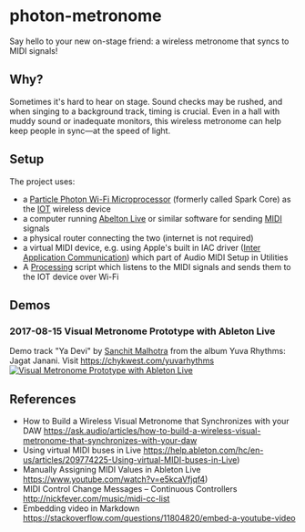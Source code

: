 # photon-metronome
Say hello to your new on-stage friend: a wireless metronome that syncs to MIDI signals!

## Why?
Sometimes it's hard to hear on stage. Sound checks may be rushed, and when singing to a background track, timing is crucial. Even in a hall with muddy sound or inadequate monitors, this wireless metronome can help keep people in sync—at the speed of light.

## Setup
The project uses:
* a [Particle Photon Wi-Fi Microprocessor](https://store.particle.io/products/photon) (formerly called Spark Core) as the [IOT](https://en.wikipedia.org/wiki/Internet_of_things) wireless device
* a computer running [Abelton Live](https://www.ableton.com/en/live/) or similar software for sending [MIDI](https://en.wikipedia.org/wiki/MIDI) signals
* a physical router connecting the two (internet is not required)
* a virtual MIDI device, e.g. using Apple's built in IAC driver ([Inter Application Communication](https://developer.apple.com/legacy/library/documentation/mac/pdf/Interapplication_Communication/Intro_to_IAC.pdf)) which part of Audio MIDI Setup in Utilities
* A [Processing](https://processing.org) script which listens to the MIDI signals and sends them to the IOT device over Wi-Fi

## Demos
### 2017-08-15 Visual Metronome Prototype with Ableton Live
Demo track "Ya Devi" by [Sanchit Malhotra](https://www.youtube.com/channel/UCP5zbHm0cLnCYuJd3LlvRZA) from the album Yuva Rhythms: Jagat Janani. Visit https://chykwest.com/yuvarhythms
[![Visual Metronome Prototype with Ableton Live](https://i.imgur.com/fBfgpN0.png)](https://vimeo.com/229690607/b6a2fa1b06 "2017-08-15 Visual Metronome Prototype with Ableton Live")

## References
* How to Build a Wireless Visual Metronome that Synchronizes with your DAW https://ask.audio/articles/how-to-build-a-wireless-visual-metronome-that-synchronizes-with-your-daw
* Using virtual MIDI buses in Live https://help.ableton.com/hc/en-us/articles/209774225-Using-virtual-MIDI-buses-in-Live)
* Manually Assigning MIDI Values in Ableton Live https://www.youtube.com/watch?v=e5kcaVfjqf4)
* MIDI Control Change Messages – Continuous Controllers http://nickfever.com/music/midi-cc-list
* Embedding video in Markdown https://stackoverflow.com/questions/11804820/embed-a-youtube-video
